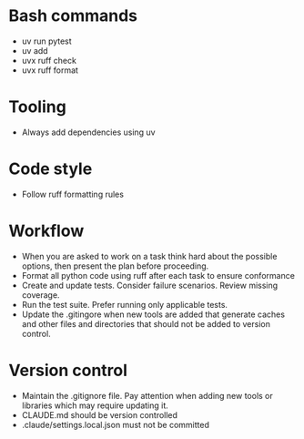 # Bash commands
- uv run pytest
- uv add
- uvx ruff check
- uvx ruff format

# Tooling
- Always add dependencies using uv

# Code style
- Follow ruff formatting rules

# Workflow
- When you are asked to work on a task think hard about the possible options, then present the plan before proceeding.
- Format all python code using ruff after each task to ensure conformance
- Create and update tests. Consider failure scenarios. Review missing coverage.
- Run the test suite. Prefer running only applicable tests.
- Update the .gitingore when new tools are added that generate caches and other files and directories that should not be added to version control.

# Version control
- Maintain the .gitignore file. Pay attention when adding new tools or libraries which may require updating it.
- CLAUDE.md should be version controlled
- .claude/settings.local.json must not be committed